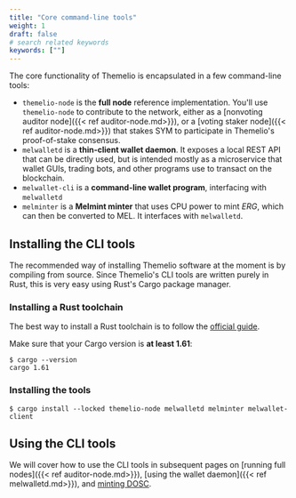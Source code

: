 ```yaml
---
title: "Core command-line tools"
weight: 1
draft: false
# search related keywords
keywords: [""]
---
```


The core functionality of Themelio is encapsulated in a few command-line tools:

- `themelio-node` is the **full node** reference implementation. You'll use `themelio-node` to contribute to the network, either as a [nonvoting auditor node]({{< ref auditor-node.md>}}), or a [voting staker node]({{< ref auditor-node.md>}}) that stakes SYM to participate in Themelio's proof-of-stake consensus.
- `melwalletd` is a **thin-client wallet daemon**. It exposes a local REST API that can be directly used, but is intended mostly as a microservice that wallet GUIs, trading bots, and other programs use to transact on the blockchain.
- `melwallet-cli` is a **command-line wallet program**, interfacing with `melwalletd`
- `melminter` is a **Melmint minter** that uses CPU power to mint _ERG_, which can then be converted to MEL. It interfaces with `melwalletd`.

## Installing the CLI tools

The recommended way of installing Themelio software at the moment is by compiling from source. Since Themelio's CLI tools are written purely in Rust, this is very easy using Rust's Cargo package manager.

### Installing a Rust toolchain

The best way to install a Rust toolchain is to follow the [official guide](https://www.rust-lang.org/learn/get-started).

Make sure that your Cargo version is **at least 1.61**:

```shell
$ cargo --version
cargo 1.61
```

### Installing the tools

```shell
$ cargo install --locked themelio-node melwalletd melminter melwallet-client
```

## Using the CLI tools

We will cover how to use the CLI tools in subsequent pages on [running full nodes]({{< ref auditor-node.md>}}), [using the wallet daemon]({{< ref melwalletd.md>}}), and [minting DOSC]().
